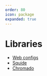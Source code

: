 ```yaml
---
order: 80
icon: package
expanded: true
---
```


# Libraries

- [Web configs](./web-configs.md)
- [Squide](./squide.md)
- [Chromado](./chromado.md)
